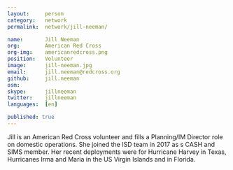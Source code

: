 ```yaml
---
layout:     person
category:   network
permalink:  network/jill-neeman/

name:       Jill Neeman
org:        American Red Cross
org-img:    americanredcross.png
position:   Volunteer
image:      jill-neeman.jpg
email:      jill.neeman@redcross.org
github:     jill.neeman
osm:        
skype:      jillneeman
twitter:    jillneeman
languages:  [en]

published: true
---
```


Jill is an American Red Cross volunteer and fills a Planning/IM Director role on domestic operations.  She joined the ISD team in 2017 as s CASH and SIMS member.  Her recent deployments were for Hurricane Harvey in Texas, Hurricanes Irma and Maria in the US Virgin Islands and in Florida.
